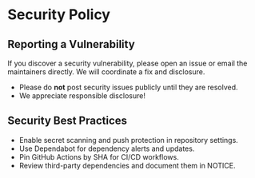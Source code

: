 # Security Policy

## Reporting a Vulnerability

If you discover a security vulnerability, please open an issue or email the maintainers directly. We will coordinate a fix and disclosure.

- Please do **not** post security issues publicly until they are resolved.
- We appreciate responsible disclosure!

## Security Best Practices
- Enable secret scanning and push protection in repository settings.
- Use Dependabot for dependency alerts and updates.
- Pin GitHub Actions by SHA for CI/CD workflows.
- Review third-party dependencies and document them in NOTICE.
